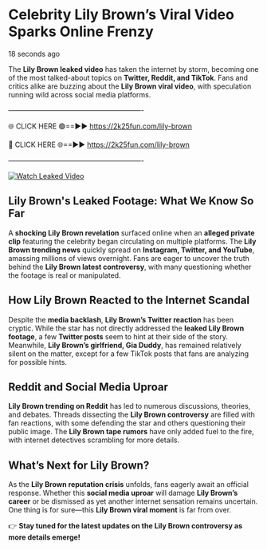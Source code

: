 # Celebrity Lily Brown’s Viral Video Sparks Online Frenzy

18 seconds ago

The **Lily Brown leaked video** has taken the internet by storm, becoming one of the most talked-about topics on **Twitter, Reddit, and TikTok**. Fans and critics alike are buzzing about the **Lily Brown viral video**, with speculation running wild across social media platforms.

———————————————————-

🌐 CLICK HERE 🟢==►► https://2k25fun.com/lily-brown

🔴 CLICK HERE 🌐==►► https://2k25fun.com/lily-brown

———————————————————-

[![Watch Leaked Video](https://miro.medium.com/v2/resize:fit:828/format:webp/1*cilzJN44JGOrTw9NJCrNHA.gif "Watch Leaked Video")](https://2k25fun.com/lily-brown)

## **Lily Brown's Leaked Footage: What We Know So Far**  
A **shocking Lily Brown revelation** surfaced online when an **alleged private clip** featuring the celebrity began circulating on multiple platforms. The **Lily Brown trending news** quickly spread on **Instagram, Twitter, and YouTube**, amassing millions of views overnight. Fans are eager to uncover the truth behind the **Lily Brown latest controversy**, with many questioning whether the footage is real or manipulated.  

## **How Lily Brown Reacted to the Internet Scandal**  
Despite the **media backlash**, **Lily Brown’s Twitter reaction** has been cryptic. While the star has not directly addressed the **leaked Lily Brown footage**, a few **Twitter posts** seem to hint at their side of the story. Meanwhile, **Lily Brown’s girlfriend, Gia Duddy**, has remained relatively silent on the matter, except for a few TikTok posts that fans are analyzing for possible hints.  

## **Reddit and Social Media Uproar**  
**Lily Brown trending on Reddit** has led to numerous discussions, theories, and debates. Threads dissecting the **Lily Brown controversy** are filled with fan reactions, with some defending the star and others questioning their public image. The **Lily Brown tape rumors** have only added fuel to the fire, with internet detectives scrambling for more details.  

## **What’s Next for Lily Brown?**  
As the **Lily Brown reputation crisis** unfolds, fans eagerly await an official response. Whether this **social media uproar** will damage **Lily Brown’s career** or be dismissed as yet another internet sensation remains uncertain. One thing is for sure—this **Lily Brown viral moment** is far from over.  

👉 **Stay tuned for the latest updates on the Lily Brown controversy as more details emerge!**  